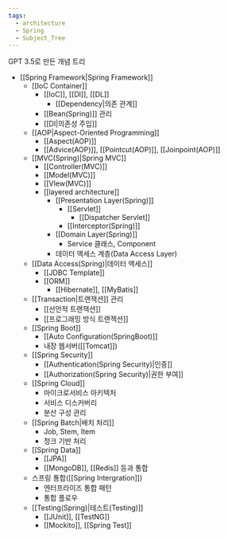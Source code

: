 ```yaml
---
tags:
  - architecture
  - Spring
  - Subject_Tree
---
```

GPT 3.5로 만든 개념 트리

- [[Spring Framework|Spring Framework]]
	- [[IoC Container]]
		- [[IoC]], [[DI]], [[DL]]
			- [[Dependency|의존 관계]]
		- [[Bean(Spring)]] 관리
		- [[DI|의존성 주입]]
	- [[AOP|Aspect-Oriented Programming]]
		- [[Aspect(AOP)]]
		- [[Advice(AOP)]], [[Pointcut(AOP)]], [[Joinpoint(AOP)]]
	- [[MVC(Spring)|Spring MVC]]
		- [[Controller(MVC)]]
		- [[Model(MVC)]]
		- [[VIew(MVC)]]
		- [[layered architecture]]
			- [[Presentation Layer(Spring)]]
				- [[Servlet]]
					- [[Dispatcher Servlet]]
				- [[Interceptor(Spring)]]
			- [[Domain Layer(Spring)]]
				- Service 클래스, Component
			- 데이터 액세스 계층(Data Access Layer)
	- [[Data Access(Spring)|데이터 액세스]]
		- [[JDBC Template]]
		- [[ORM]]
			- [[Hibernate]], [[MyBatis]]
	- [[Transaction|트랜잭션]] 관리
		- [[선언적 트랜잭션]]
		- [[프로그래밍 방식 트랜잭션]]
	- [[Spring Boot]]
		- [[Auto Configuration(SpringBoot)]]
		- 내장 웹서버([[Tomcat]])
	- [[Spring Security]]
		- [[Authentication(Spring Security)|인증]]
		- [[Authorization(Spring Security)|권한 부여]]
	- [[Spring Cloud]]
		- 마이크로서비스 아키텍처
		- 서비스 디스커버리
		- 분산 구성 관리
	- [[Spring Batch|배치 처리]]
		- Job, Stem, Item
		- 청크 기반 처리
	- [[Spring Data]]
		- [[JPA]]
		- [[MongoDB]], [[Redis]] 등과 통합
	- 스프링 통합([[Spring Intergration]])
		- 엔터프라이즈 통합 패턴
		- 통합 플로우
	- [[Testing(Spring)|테스트(Testing)]]
		- [[JUnit]], [[TestNG]]
		- [[Mockito]], [[Spring Test]]